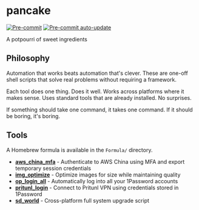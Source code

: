 # pancake

[![Pre-commit](https://github.com/thiagowfx/pancake/workflows/Pre-commit/badge.svg)](https://github.com/thiagowfx/pancake/actions/workflows/pre-commit.yml)
[![Pre-commit auto-update](https://github.com/thiagowfx/pancake/workflows/Pre-commit%20auto-update/badge.svg)](https://github.com/thiagowfx/pancake/actions/workflows/pre-commit-autoupdate.yml)

A potpourri of sweet ingredients

## Philosophy

Automation that works beats automation that's clever. These are one-off shell scripts that solve real problems without requiring a framework.

Each tool does one thing. Does it well. Works across platforms where it makes sense. Uses standard tools that are already installed. No surprises.

If something should take one command, it takes one command. If it should be boring, it's boring.

## Tools

A Homebrew formula is available in the `Formula/` directory.

<!-- keep-sorted start -->
- **[aws_china_mfa](aws_china_mfa/)** - Authenticate to AWS China using MFA and export temporary session credentials
- **[img_optimize](img_optimize/)** - Optimize images for size while maintaining quality
- **[op_login_all](op_login_all/)** - Automatically log into all your 1Password accounts
- **[pritunl_login](pritunl_login/)** - Connect to Pritunl VPN using credentials stored in 1Password
- **[sd_world](sd_world/)** - Cross-platform full system upgrade script
<!-- keep-sorted end -->
